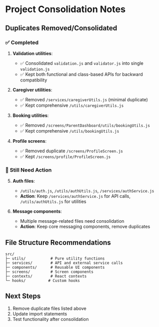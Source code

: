 # Project Consolidation Notes

## Duplicates Removed/Consolidated

### ✅ Completed
1. **Validation utilities**: 
   - ✅ Consolidated `validation.js` and `validator.js` into single `validation.js`
   - ✅ Kept both functional and class-based APIs for backward compatibility

2. **Caregiver utilities**: 
   - ✅ Removed `/services/caregiverUtils.js` (minimal duplicate)
   - ✅ Kept comprehensive `/utils/caregiverUtils.js`

3. **Booking utilities**:
   - ✅ Removed `/screens/ParentDashboard/utils/bookingUtils.js`
   - ✅ Kept comprehensive `/utils/bookingUtils.js`

4. **Profile screens**:
   - ✅ Removed duplicate `/screens/ProfileScreen.js`
   - ✅ Kept `/screens/profile/ProfileScreen.js`

### 🔄 Still Need Action

5. **Auth files**:
   - `/utils/auth.js`, `/utils/authUtils.js`, `/services/authService.js`
   - **Action**: Keep `/services/authService.js` for API calls, `/utils/authUtils.js` for utilities

6. **Message components**:
   - Multiple message-related files need consolidation
   - **Action**: Keep core messaging components, remove duplicates

## File Structure Recommendations

```
src/
├─ utils/           # Pure utility functions
├─ services/        # API and external service calls  
├─ components/      # Reusable UI components
├─ screens/         # Screen components
├─ contexts/        # React contexts
└─ hooks/          # Custom hooks
```

## Next Steps
1. Remove duplicate files listed above
2. Update import statements
3. Test functionality after consolidation